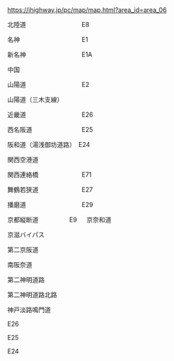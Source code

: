 ### 
https://ihighway.jp/pc/map/map.html?area_id=area_06

北陸道　　　　　　　　　E8

名神　　　　　　　　　　E1

新名神　　　　　　　　　E1A

中国

山陽道　　　　　　　　　E2

山陽道（三木支線）

近畿道　　　　　　　　　E26

西名阪道　　　　　　　　E25

阪和道（湯浅御坊道路）　E24

関西空港道

関西連絡橋　　　　　　　E71

舞鶴若狭道　　　　　　　E27

播磨道　　　　　　　　　E29

京都縦断道　　　　　E9
　
京奈和道

京滋バイパス

第二京阪道

南阪奈道

第二神明道路

第二神明道路北路


神戸淡路鳴門道

E26

E25

E24



















